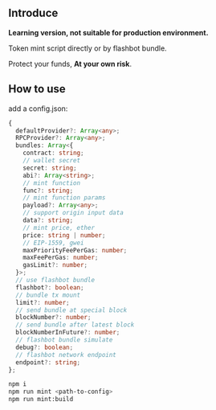 ## Introduce
    
**Learning version, not suitable for production environment.**  

Token mint script directly or by flashbot bundle.      
      
Protect your funds, **At your own risk**.    
     
## How to use
    
add a config.json:
```ts
{
  defaultProvider?: Array<any>;
  RPCProvider?: Array<any>;
  bundles: Array<{
    contract: string;
    // wallet secret
    secret: string;
    abi?: Array<string>;
    // mint function
    func?: string;
    // mint function params
    payload?: Array<any>;
    // support origin input data
    data?: string;
    // mint price, ether
    price: string | number;
    // EIP-1559, gwei
    maxPriorityFeePerGas: number;
    maxFeePerGas: number;
    gasLimit?: number;
  }>;
  // use flashbot bundle
  flashbot?: boolean;
  // bundle tx mount
  limit?: number;
  // send bundle at special block
  blockNumber?: number;
  // send bundle after latest block
  blockNumberInFuture?: number;
  // flashbot bundle simulate
  debug?: boolean;
  // flashbot network endpoint
  endpoint?: string;
};
```

```bash
npm i
npm run mint <path-to-config>    
npm run mint:build
```

